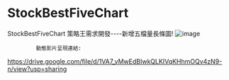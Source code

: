 # StockBestFiveChart
StockBestFiveChart
策略王需求開發----新增五檔量長條圖!
![image](https://user-images.githubusercontent.com/80161804/160143568-21b27e19-082e-454d-aacc-613d2a6470f2.png)
        
        
             動態影片呈現連結:
https://drive.google.com/file/d/1VA7_vMwEdBIwkQLKIVqKHhmOQv4zN9-n/view?usp=sharing

